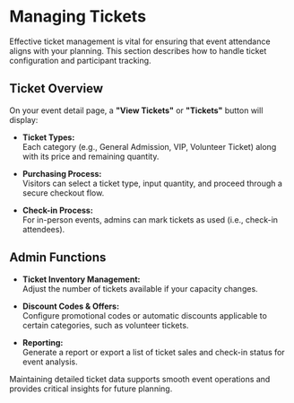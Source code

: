 # Managing Tickets

Effective ticket management is vital for ensuring that event attendance aligns with your planning. This section describes how to handle ticket configuration and participant tracking.

## Ticket Overview

On your event detail page, a **"View Tickets"** or **"Tickets"** button will display:
- **Ticket Types:**  
  Each category (e.g., General Admission, VIP, Volunteer Ticket) along with its price and remaining quantity.
  
- **Purchasing Process:**  
  Visitors can select a ticket type, input quantity, and proceed through a secure checkout flow.
  
- **Check-in Process:**  
  For in-person events, admins can mark tickets as used (i.e., check-in attendees).

## Admin Functions

- **Ticket Inventory Management:**  
  Adjust the number of tickets available if your capacity changes.
  
- **Discount Codes & Offers:**  
  Configure promotional codes or automatic discounts applicable to certain categories, such as volunteer tickets.
  
- **Reporting:**  
  Generate a report or export a list of ticket sales and check-in status for event analysis.

Maintaining detailed ticket data supports smooth event operations and provides critical insights for future planning.